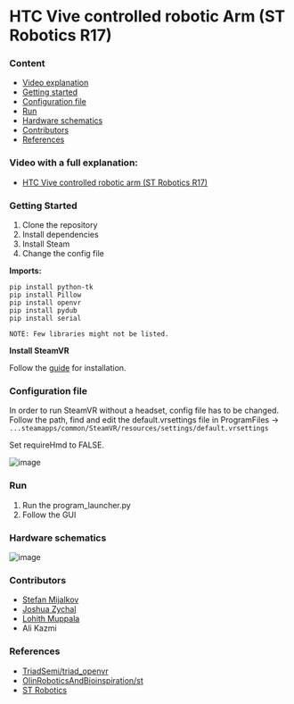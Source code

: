 # HTC Vive controlled robotic Arm (ST Robotics R17)

### Content
- [Video explanation](#video-with-a-full-explanation)
- [Getting started](#getting-started)
- [Configuration file](#configuration-file)
- [Run](#run)
- [Hardware schematics](#hardware-schematics)
- [Contributors](#contributors)
- [References](#references)

### **Video with a full explanation:**
- [HTC Vive controlled robotic arm (ST Robotics R17)](https://www.youtube.com/watch?v=tr84YwzHvdM)

### **Getting Started**

1. Clone the repository
2. Install dependencies
3. Install Steam
4. Change the config file



**Imports:**
```
pip install python-tk
pip install Pillow
pip install openvr
pip install pydub
pip install serial

NOTE: Few libraries might not be listed.
```


**Install SteamVR**

Follow the [guide](https://www.acer.com/ac/en/US/content/windows-mixed-reality-setup-steamvr) for installation.



### **Configuration file**

In order to run SteamVR without a headset, config file has to be changed.
Follow the path, find and edit the default.vrsettings file in ProgramFiles ->
`...steamapps/common/SteamVR/resources/settings/default.vrsettings`

Set requireHmd to FALSE.

![image](https://user-images.githubusercontent.com/65141613/110067189-cb74c480-7d38-11eb-8cfe-9b1578b6ddcf.png)



### **Run**

1. Run the program_launcher.py
1. Follow the GUI


### **Hardware schematics**

![image](https://user-images.githubusercontent.com/65141613/110068133-a6815100-7d3a-11eb-8017-9875347dde6a.png)



### **Contributors**
- [Stefan Mijalkov](https://smijal.github.io/)
- [Joshua Zychal](https://www.linkedin.com/in/josh-zychal-1a4278191/)
- [Lohith Muppala](https://www.linkedin.com/in/lohithmuppala/)
- Ali Kazmi



### **References**
- [TriadSemi/triad_openvr](https://github.com/TriadSemi/triad_openvr)
- [OlinRoboticsAndBioinspiration/st](https://github.com/OlinRoboticsAndBioinspiration/st/blob/master/st.py)
- [ST Robotics](https://strobotics.com/info2.htm)


